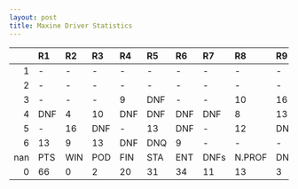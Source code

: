 ```yaml
---
layout: post 
title: Maxine Driver Statistics
--- 
```


|     | R1   | R2   | R3   | R4   | R5   | R6   | R7   | R8     | R9   | R10   | R11   | R12   | Points   | Pos   |
|----:|:-----|:-----|:-----|:-----|:-----|:-----|:-----|:-------|:-----|:------|:------|:------|:---------|:------|
|   1 | -    | -    | -    | -    | -    | -    | -    | -      | -    | -     | -     | -     | nan      | nan   |
|   2 | -    | -    | -    | -    | -    | -    | -    | -      | -    | -     | -     | -     | nan      | nan   |
|   3 | -    | -    | -    | 9    | DNF  | -    | -    | 10     | 16   | 3     | 16    | 15    | 15.0     | 18.0  |
|   4 | DNF  | 4    | 10   | DNF  | DNF  | DNF  | DNF  | 8      | 13   | DNQ   | DNQ   | DNF   | 14.0     | 17.0  |
|   5 | -    | 16   | DNF  | -    | 13   | DNF  | -    | 12     | DNF  | 6     | 2     | 6     | 33.0     | 14.0  |
|   6 | 13   | 9    | 13   | DNF  | DNQ  | 9    | -    | -      | -    | -     | -     | -     | 4.0      | 24.0  |
| nan | PTS  | WIN  | POD  | FIN  | STA  | ENT  | DNFs | N.PROF | DNQ  | %FIN  | PPR   | BST   | CHA      | RNK   |
|   0 | 66   | 0    | 2    | 20   | 31   | 34   | 11   | 13     | 3    | 64.52 | 1.94  | 2     | 0.0      | 23.0  |